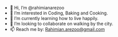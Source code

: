 - 👋 Hi, I’m @rahimianarezoo
- 👀 I’m interested in Coding, Baking and Cooking.
- 🌱 I’m currently learning how to live happily.
- 💞️ I’m looking to collaborate on walking by the city.
- 📫 Reach me by: Rahimian.arezoo@gmail.com
